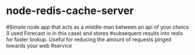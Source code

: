 # node-redis-cache-server

#Simple node app that acts as a middle-man between an api of your choice (I used Forecast io in this case) and stores
#subsequent results into redis for faster lookup.  Useful for reducing the amount of requests pinged towards your web
#service
